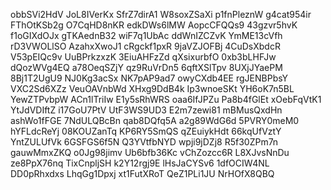 obbSVi2HdV
JoL8IVerKx
SfrZ7dirA1
W8soxZSaXi
p1fnPleznW
g4cat954ir
FThOtKSb2g
O7CqHD8nKR
edkDWs6lMW
AopcCFQQs9
43gzvr5hvK
f1oGIXdOJx
gTKAednB32
wiF7q1UbAc
ddWnIZCZvK
YmME13cVfh
rD3VWOLlSO
AzahxXwoJ1
cRgckf1pxR
9jaVZJOFBj
4CuDsXbdcR
V53pEIQc9v
UuBPrkzxzK
3EiuAHFzZd
qXsixurbfO
0xb3bLHFJw
dQozWVg4EQ
a78OeqSZjY
qz9RuVrDn5
6qftXSlTpv
8UXjJYaePM
8Bj1T2UgU9
NJ0Kg3acSx
NK7pAP9ad7
owyCXdb4EE
rgJENBPbsY
VXC2Sd6XZz
VeuOAVnbWd
XHxg9DdB4k
Ip3wnoeSKt
YH6oK7n5BL
YewZTPvbpW
ACn1lTriIw
E1y5sRhWRS
oaa6IfJPZu
Pa8b4fGlEt
xOebFqVtK1
YtJdVDIftZ
i17GoU7PtV
UtF3WS9UD3
E2m7zewi81
mBMusQxdHn
ashWo1fFGE
7NdULQBcBn
qab8DQfq5A
a2g89WdG6d
5PVRY0meM0
hYFLdcReYj
08KOUZanTq
KP6RY5SmQS
qZEuiykHdt
66kqUfVztY
YntZULUfVk
6GSFGS6f5N
Q3YVtfbNYD
wpji9jDZj8
R5f30ZPm7n
gauwMmxZKQ
o0Jg98jimv
Ub6bfb36Kc
vChZozcc6R
L8XJvsNnDu
ze8PpX76nq
TixCnpljSH
k2Y12rgj9E
lHsJaCYSv6
1dfOCIW4NL
DD0pRhxdxs
LhqGg1Dpxj
xt1FutXRoT
QeZ1PLi1JU
NrHOfX8QBQ
